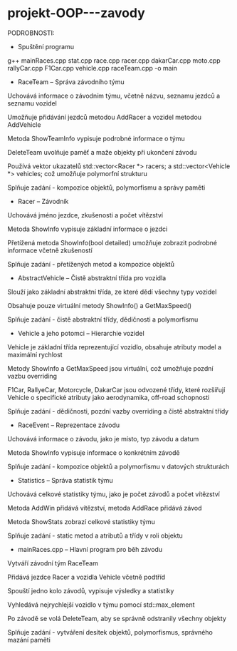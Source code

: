 # projekt-OOP---zavody

PODROBNOSTI:

- Spuštění programu
  
g++ mainRaces.cpp stat.cpp race.cpp racer.cpp dakarCar.cpp moto.cpp rallyCar.cpp F1Car.cpp vehicle.cpp raceTeam.cpp -o main


- RaceTeam – Správa závodního týmu

Uchovává informace o závodním týmu, včetně názvu, seznamu jezdců a seznamu vozidel

Umožňuje přidávání jezdců metodou AddRacer a vozidel metodou AddVehicle

Metoda ShowTeamInfo vypisuje podrobné informace o týmu

DeleteTeam uvolňuje paměť a maže objekty při ukončení závodu

Používá vektor ukazatelů std::vector<Racer *> racers; a std::vector<Vehicle *> vehicles; což umožňuje polymorfní strukturu

Splňuje zadání - kompozice objektů, polymorfismu a správy paměti


- Racer – Závodník

Uchovává jméno jezdce, zkušenosti a počet vítězství

Metoda ShowInfo vypisuje základní informace o jezdci

Přetížená metoda ShowInfo(bool detailed) umožňuje zobrazit podrobné informace včetně zkušeností

Splňuje zadání - přetížených metod a kompozice objektů


- AbstractVehicle – Čistě abstraktní třída pro vozidla

Slouží jako základní abstraktní třída, ze které dědí všechny typy vozidel

Obsahuje pouze virtuální metody ShowInfo() a GetMaxSpeed()

Splňuje zadání - čistě abstraktní třídy, dědičnosti a polymorfismu


- Vehicle a jeho potomci – Hierarchie vozidel

Vehicle je základní třída reprezentující vozidlo, obsahuje atributy model a maximální rychlost

Metody ShowInfo a GetMaxSpeed jsou virtuální, což umožňuje pozdní vazbu overriding

F1Car, RallyeCar, Motorcycle, DakarCar jsou odvozené třídy, které rozšiřují Vehicle o specifické atributy jako aerodynamika, off-road schopnosti

Splňuje zadání - dědičnosti, pozdní vazby overriding a čistě abstraktní třídy


- RaceEvent – Reprezentace závodu

Uchovává informace o závodu, jako je místo, typ závodu a datum

Metoda ShowInfo vypisuje informace o konkrétním závodě

Splňuje zadání - kompozice objektů a polymorfismu v datových strukturách


- Statistics – Správa statistik týmu

Uchovává celkové statistiky týmu, jako je počet závodů a počet vítězství

Metoda AddWin přidává vítězství, metoda AddRace přidává závod

Metoda ShowStats zobrazí celkové statistiky týmu

Splňuje zadání - static metod a atributů a třídy v roli objektu


- mainRaces.cpp – Hlavní program pro běh závodu

Vytváří závodní tým RaceTeam

Přidává jezdce Racer a vozidla Vehicle včetně podtříd

Spouští jedno kolo závodů, vypisuje výsledky a statistiky

Vyhledává nejrychlejší vozidlo v týmu pomocí std::max_element

Po závodě se volá DeleteTeam, aby se správně odstranily všechny objekty

Splňuje zadání - vytváření desítek objektů, polymorfismus, správného mazání paměti
